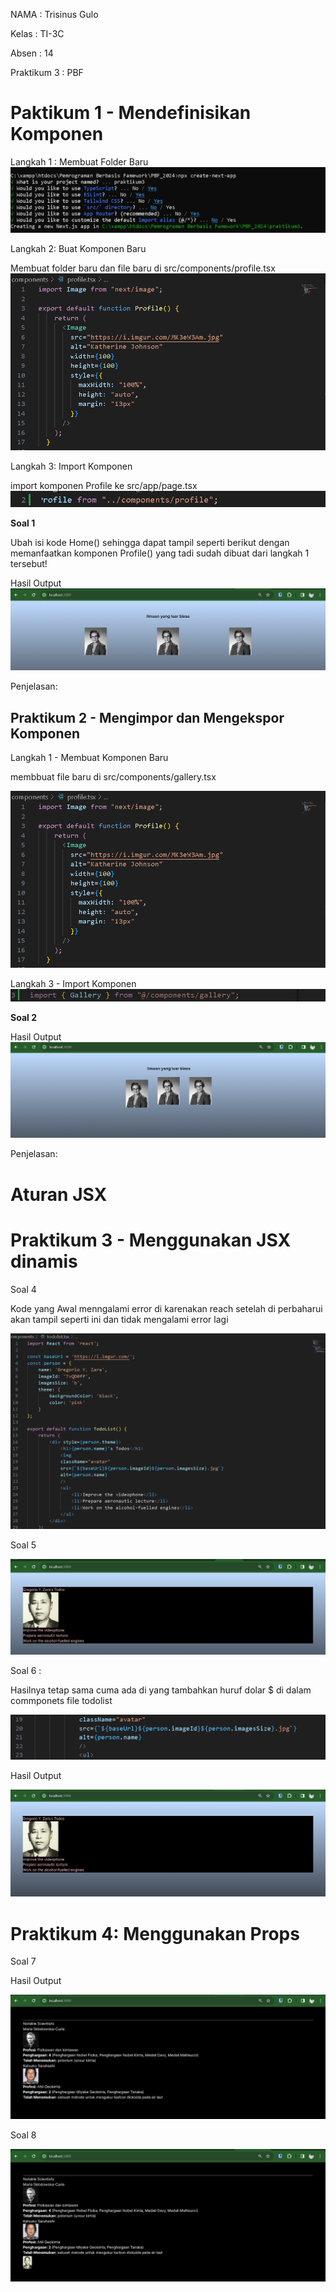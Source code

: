 NAMA : Trisinus Gulo

Kelas : TI-3C

Absen : 14

Praktikum 3 : PBF

# Paktikum 1 - Mendefinisikan Komponen

Langkah 1 : Membuat Folder Baru
![test](img/Prak1_Image1.png)

Langkah 2: Buat Komponen Baru

Membuat folder baru dan file baru di src/components/profile.tsx
![test](img/Prak1_Image2.png)

Langkah 3: Import Komponen

import komponen Profile ke src/app/page.tsx
![test](img/Prak1_Image3.png)

**Soal 1**

Ubah isi kode Home() sehingga dapat tampil seperti berikut dengan memanfaatkan komponen Profile() yang tadi sudah dibuat dari langkah 1 tersebut!

Hasil Output
![test](img/Hasil_Prak1.png)

Penjelasan:

## Praktikum 2 - Mengimpor dan Mengekspor Komponen

Langkah 1 - Membuat Komponen Baru

membbuat file baru di src/components/gallery.tsx

![test](img/Prak1_Image2.png)

Langkah 3 - Import Komponen
![test](img/Prak2_Image2.png)

**Soal 2**

Hasil Output
![test](img/Hasil_Prak2.png)

Penjelasan:

# Aturan JSX


# Praktikum 3 - Menggunakan JSX dinamis

Soal 4

Kode yang Awal menngalami error di karenakan reach setelah di perbaharui akan tampil seperti ini dan tidak mengalami error lagi 

![test](img/Prak3_Image1.png)

Soal 5

![test](img/hasil_soal%205.png)

Soal 6  :

Hasilnya tetap sama cuma ada di yang tambahkan huruf dolar $ di dalam commponets file todolist

![test](img/image1_Soal6.png)

Hasil Output

![test](img/hasil_Soal6.png)

# Praktikum 4: Menggunakan Props

Soal 7

Hasil Output

![test](img/hasil_Soal7.png)

Soal 8

![test](img/Hasil_Soal%208.png)


